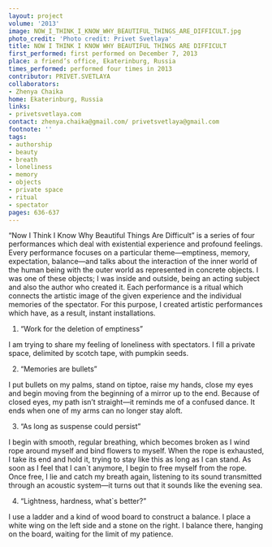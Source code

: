 ```yaml
---
layout: project
volume: '2013'
image: NOW_I_THINK_I_KNOW_WHY_BEAUTIFUL_THINGS_ARE_DIFFICULT.jpg
photo_credit: 'Photo credit: Privet Svetlaya'
title: NOW I THINK I KNOW WHY BEAUTIFUL THINGS ARE DIFFICULT
first_performed: first performed on December 7, 2013
place: a friend’s office, Ekaterinburg, Russia
times_performed: performed four times in 2013
contributor: PRIVET.SVETLAYA
collaborators:
- Zhenya Chaika
home: Ekaterinburg, Russia
links:
- privetsvetlaya.com
contact: zhenya.chaika@gmail.com/ privetsvetlaya@gmail.com
footnote: ''
tags:
- authorship
- beauty
- breath
- loneliness
- memory
- objects
- private space
- ritual
- spectator
pages: 636-637
---
```


“Now I Think I Know Why Beautiful Things Are Difficult” is a series of four performances which deal with existential experience and profound feelings. Every performance focuses on a particular theme—emptiness, memory, expectation, balance—and talks about the interaction of the inner world of the human being with the outer world as represented in concrete objects. I was one of these objects; I was inside and outside, being an acting subject and also the author who created it. Each performance is a ritual which connects the artistic image of the given experience and the individual memories of the spectator. For this purpose, I created artistic performances which have, as a result, instant installations.

1. “Work for the deletion of emptiness”

I am trying to share my feeling of loneliness with spectators. I fill a private space, delimited by scotch tape, with pumpkin seeds.

2. “Memories are bullets”

I put bullets on my palms, stand on tiptoe, raise my hands, close my eyes and begin moving from the beginning of a mirror up to the end. Because of closed eyes, my path isn’t straight—it reminds me of a confused dance. It ends when one of my arms can no longer stay aloft.

3. “As long as suspense could persist”

I begin with smooth, regular breathing, which becomes broken as I wind rope around myself and bind flowers to myself. When the rope is exhausted, I take its end and hold it, trying to stay like this as long as I can stand. As soon as I feel that I can`t anymore, I begin to free myself from the rope. Once free, I lie and catch my breath again, listening to its sound transmitted through an acoustic system—it turns out that it sounds like the evening sea.

4. “Lightness, hardness, what`s better?”

I use a ladder and a kind of wood board to construct a balance. I place a white wing on the left side and a stone on the right. I balance there, hanging on the board, waiting for the limit of my patience.
